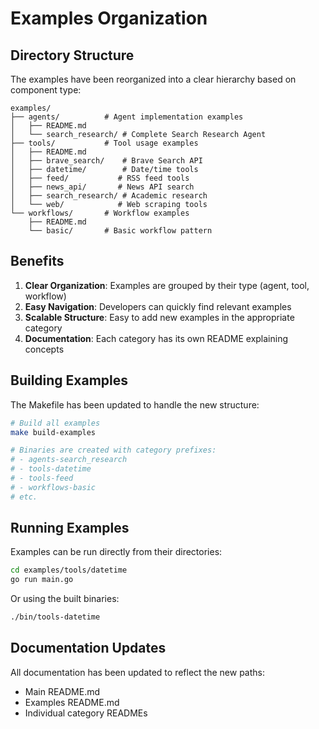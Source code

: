 # Examples Organization

## Directory Structure

The examples have been reorganized into a clear hierarchy based on component type:

```
examples/
├── agents/          # Agent implementation examples
│   ├── README.md
│   └── search_research/ # Complete Search Research Agent
├── tools/           # Tool usage examples  
│   ├── README.md
│   ├── brave_search/    # Brave Search API
│   ├── datetime/        # Date/time tools
│   ├── feed/           # RSS feed tools
│   ├── news_api/       # News API search
│   ├── search_research/ # Academic research
│   └── web/            # Web scraping tools
└── workflows/       # Workflow examples
    ├── README.md
    └── basic/       # Basic workflow pattern
```

## Benefits

1. **Clear Organization**: Examples are grouped by their type (agent, tool, workflow)
2. **Easy Navigation**: Developers can quickly find relevant examples
3. **Scalable Structure**: Easy to add new examples in the appropriate category
4. **Documentation**: Each category has its own README explaining concepts

## Building Examples

The Makefile has been updated to handle the new structure:

```bash
# Build all examples
make build-examples

# Binaries are created with category prefixes:
# - agents-search_research
# - tools-datetime
# - tools-feed
# - workflows-basic
# etc.
```

## Running Examples

Examples can be run directly from their directories:

```bash
cd examples/tools/datetime
go run main.go
```

Or using the built binaries:

```bash
./bin/tools-datetime
```

## Documentation Updates

All documentation has been updated to reflect the new paths:
- Main README.md
- Examples README.md  
- Individual category READMEs